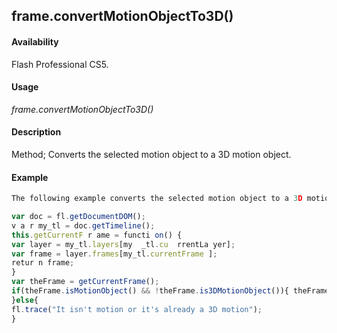 ## frame.convertMotionObjectTo3D()

#### Availability

Flash Professional CS5.

#### Usage

*frame.convertMotionObjectTo3D()*

#### Description

Method; Converts the selected motion object to a 3D motion object.

#### Example

```javascript
The following example converts the selected motion object to a 3D motion object:

var doc = fl.getDocumentDOM();
v a r my_tl = doc.getTimeline(); 
this.getCurrentF r ame = functi on() {
var layer = my_tl.layers[my  _tl.cu  rrentLa yer]; 
var frame = layer.frames[my_tl.currentFrame ]; 
retur n frame;
}
var theFrame = getCurrentFrame();
if(theFrame.isMotionObject() && !theFrame.is3DMotionObject()){ theFrame.convertMotionObjectTo3D();
}else{
fl.trace("It isn't motion or it's already a 3D motion");
}

```